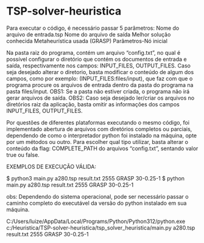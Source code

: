 # TSP-solver-heuristica

Para executar o código, é necessário passar 5 parâmetros:
Nome do arquivo de entrada.tsp
Nome do arquivo de saída
Melhor solução conhecida
Metaheurística usada (GRASP)
Parâmetros-Nó inicial

Na pasta raiz do programa, contém um arquivo “config.txt”, no qual é possível configurar o diretório que contém os documentos de entrada e saída, respectivamente nos campos: INPUT_FILES, OUTPUT_FILES. Caso seja desejado alterar o diretorio, basta modificar o conteúdo de algum dos campos, como por exemplo: (INPUT_FILES:files/input), que faz com que o programa procure os arquivos de entrada dentro da pasta do programa na pasta files/input. 
OBS1: Se a pasta não estiver criada, o programa não irá gerar arquivos de saída. 
OBS2: Caso seja desejado ler/criar os arquivos no diretórios raiz da aplicação, basta omitir as informações dos campos  INPUT_FILES, OUTPUT_FILES.

Por questões de diferentes plataformas executando o mesmo código, foi implementado abertura de arquivos com diretórios completos ou parciais, dependendo de como o interpretador python foi instalado na máquina, opte por um métodos ou outro. Para escolher qual tipo utilizar, basta alterar o conteúdo da flag: COMPLETE_PATH do arquivos “config.txt”, sentando valor true ou false.

EXEMPLOS DE EXECUÇÃO VÁLIDA:

$ python3 main.py a280.tsp result.txt 2555 GRASP 30-0.25-1
$ python main.py a280.tsp result.txt 2555 GRASP 30-0.25-1

obs: Dependendo do sistema operacional, pode ser necessário passar o caminho completo do executável da versão do python instalado em sua máquina.

C:/Users/luize/AppData/Local/Programs/Python/Python312/python.exe c:/Heuristica/TSP-solver-heuristica/tsp_solver_heuristica/main.py a280.tsp result.txt 2555 GRASP 30-0.25-1
